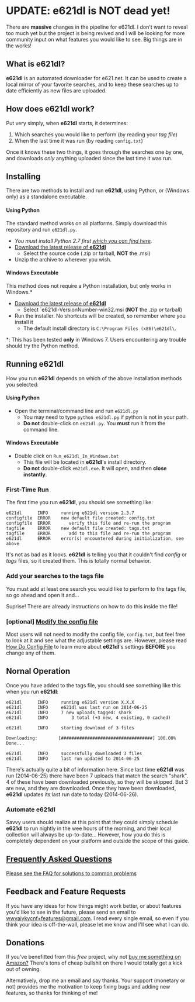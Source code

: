 # UPDATE: **e621dl** is NOT dead yet!
There are **massive** changes in the pipeline for e621dl.  I don't want to reveal too much yet but the project is being revived and I will be looking for more community input on what features you would like to see.  Big things are in the works!

## What is **e621dl**?
**e621dl** is an automated downloader for e621.net.  It can be used to create a local mirror of your favorite searches, and to keep these searches up to date efficiently as new files are uploaded. 

## How does **e621dl** work?
Put very simply, when **e621dl** starts, it determines:

1.  Which searches you would like to perform  (by reading your *tag file*)
2.  When the last time it was run  (by reading `config.txt`)

Once it knows these two things, it goes through the searches one by one, and downloads *only* anything uploaded since the last time it was run.  


## Installing 

There are two methods to install and run **e621dl**, using Python, or (Windows only) as a standalone executable. 

#### Using Python
The standard method works on all platforms. Simply download this repository and run `e621dl.py`.  
- *You must install Python 2.7 first [which you can find here](https://www.python.org/download/releases/2.7.7/).* 
- [Download the latest release of **e621dl**](https://github.com/wwyaiykycnf/e621dl/releases/latest)
  - Select the source code (.zip or tarball, **NOT** the .msi)
- Unzip the archive to wherever you wish.
  

#### Windows Executable
This method does not require a Python installation, but only works in Windows.*
- [Download the latest release of **e621dl**](https://github.com/wwyaiykycnf/e621dl/releases/latest)
  - Select `e621dl-VersionNumber-win32.msi (**NOT** the .zip or tarball)
- Run the installer.  No shortcuts will be created, so remember where you install it 
  - The default install directory is `C:\Program Files (x86)\e621dl\`. 

*: This has been tested __only__ in Windows 7.  Users encountering any trouble should try the Python method. 

## Running e621dl
How you run **e621dl** depends on which of the above installation methods you selected:

#### Using Python
- Open the terminal/command line and run `e621dl.py`
  - You may need to type `python e621dl.py` if python is not in your path.  
  - **Do not** double-click on `e621dl.py`.  You __must__ run it from the command line. 

#### Windows Executable
- Double click on `Run_e621dl_In_Windows.bat` 
  - This file will be located in **e621dl**'s install directory. 
  - **Do not** double-click `e621dl.exe`.  It will open, and then **close instantly**. 

### First-Time Run
The first time you run **e621dl**, you should see something like:
  ```
e621dl      INFO     running e621dl version 2.3.7
configfile  ERROR    new default file created: config.txt
configfile  ERROR    	verify this file and re-run the program
tagfile     ERROR    new default file created: tags.txt
tagfile     ERROR    	add to this file and re-run the program
e621dl      ERROR    error(s) encountered during initialization, see above
  ```
It's not as bad as it looks.  **e621dl** is telling you that it couldn't find *config* or *tags* files, so it created them.  This is totally normal behavior. 

### Add your searches to the tags file
You must add at least one search you would like to perform to the tags file, so go ahead and open it and... 

Suprise! There are already instructions on how to do this inside the file!

### [optional] [Modify the config file](docs/config_readme.md)
Most users will not need to modify the config file, `config.txt`, but feel free to look at it and see what the adjustable settings are.  However, please read [How Do Config File](docs/config_readme.md) to learn more about **e621dl**'s settings **BEFORE** you change any of them.  

## Nornal Operation
Once you have added to the tags file, you should see something like this when you run **e621dl**:
```
e621dl      INFO     running e621dl version X.X.X
e621dl      INFO     e621dl was last run on 2014-06-25
e621dl      INFO     7 new uploads tagged: shark
e621dl      INFO         3 total (+3 new, 4 existing, 0 cached)

e621dl      INFO     starting download of 3 files

Downloading:        [###################################] 100.00% Done...

e621dl      INFO     successfully downloaded 3 files
e621dl      INFO     last run updated to 2014-06-25
```
There's actually quite a bit of information here.  Since last time **e621dl** was run (2014-06-25) there have been 7 uploads that match the search "shark".  4 of these have been downloaded previously, so they will be skipped.  But 3 are new, and they are downloaded.  Once they have been downloaded, **e621dl** updates its last run date to today (2014-06-26).  

### Automate e621dl
Savvy users should realize at this point that they could simply schedule **e621dl** to run nightly in the wee hours of the morning, and their local collection will always be up-to-date...  However, how you do this is completely dependent on your platform and outside the scope of this guide. 

## [Frequently Asked Questions](docs/FAQ.md)
[Please see the FAQ for solutions to common problems](docs/FAQ.md)

## Feedback and Feature Requests
If you have any ideas for how things might work better, or about features you'd like to see in the future, please send an email to wwyaiykycnf+features@gmail.com.  I read every single email, so even if you think your idea is off-the-wall, please let me know and I'll see what I can do. 

## Donations
If you've benefitted from this *free* project, why not [buy me something on Amazon?](http://amzn.com/w/20RZIUHXLO6R4) There's tons of cheap bullshit on there I would totally get a kick out of owning.   

Alternatively, drop me an email and say thanks.  Your support (monetary or not) provides me the motivation to keep fixing bugs and adding new features, so thanks for thinking of me!
